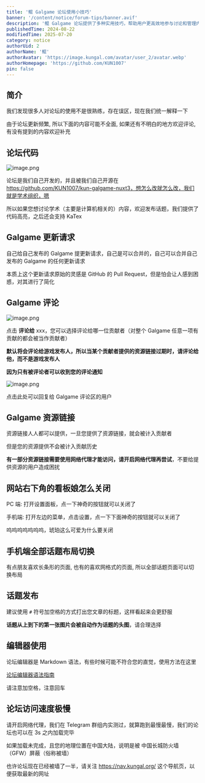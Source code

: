 ```yaml
---
title: '鲲 Galgame 论坛使用小技巧'
banner: '/content/notice/forum-tips/banner.avif'
description: '鲲 Galgame 论坛提供了多种实用技巧，帮助用户更高效地参与讨论和管理内容。论坛支持 Markdown 语法，并开源在 GitHub，允许自由改进。Galgame 相关的更新请求可由发布者自行合并，评论系统可针对特定贡献者留言，避免无效通知。资源链接可由任何用户提供，但部分需网络代理访问。论坛界面可自定义，如话题页面布局切换、看板娘关闭设置等。针对访问速度问题，建议使用网络代理，关注官方导航页获取最新地址。'
publishedTime: 2024-08-22
modifiedTime: 2025-07-20
category: notice
authorUid: 2
authorName: '鲲'
authorAvatar: 'https://image.kungal.com/avatar/user_2/avatar.webp'
authorHomepage: 'https://github.com/KUN1007'
pin: false
---
```


## 简介

我们发现很多人对论坛的使用不是很熟练，存在误区，现在我们统一解释一下

由于论坛更新频繁, 所以下面的内容可能不全面, 如果还有不明白的地方欢迎评论, 有没有提到的内容欢迎补充

## 论坛代码

![image.png](https://image.kungal.com/topic/user_2/%E9%B2%B2-1724334952532.webp)

论坛是我们自己开发的，并且被我们自己开源在 https://github.com/KUN1007/kun-galgame-nuxt3，想怎么改就怎么改，我们就是学术组织，嗯

所以如果您想讨论学术（主要是计算机相关的）内容，欢迎发布话题，我们提供了代码高亮，之后还会支持 KaTex

## Galgame 更新请求

自己给自己发布的 Galgame 提更新请求，自己是可以合并的，自己可以合并自己发布的 Galgame 的任何更新请求

本质上这个更新请求原始的灵感是 GitHub 的 Pull Request，但是怕会让人感到困惑，对其进行了简化

## Galgame 评论

![image.png](https://image.kungal.com/topic/user_2/%E9%B2%B2-1724335095059.webp)

点击 **评论给** xxx，您可以选择评论给哪一位贡献者（对整个 Galgame 任意一项有贡献的都会被当作贡献者）

**默认将会评论给游戏发布人，所以当某个贡献者提供的资源链接过期时，请评论给他，而不是游戏发布人**

**因为只有被评论者可以收到您的评论通知**

![image.png](https://image.kungal.com/topic/user_2/%E9%B2%B2-1724335291444.webp)

点击此处可以回复给 Galgame 评论区的用户

## Galgame 资源链接

资源链接人人都可以提供，一旦您提供了资源链接，就会被计入贡献者

但是您的资源提供不会被计入贡献历史

**有一部分资源链接需要使用网络代理才能访问，请开启网络代理再尝试**，不要给提供资源的用户造成困扰

## 网站右下角的看板娘怎么关闭

PC 端: 打开设置面板，点一下神奇的按钮就可以关闭了

手机端: 打开左边的菜单，点击设置，点一下下面神奇的按钮就可以关闭了

呜呜呜呜呜呜呜，琥珀这么可爱为什么要关闭

## 手机端全部话题布局切换

有点朋友喜欢长条形的页面, 也有的喜欢网格式的页面, 所以全部话题页面可以切换布局

## 话题发布

建议使用 `#` 符号加空格的方式打出您文章的标题，这样看起来会更舒服

**话题从上到下的第一张图片会被自动作为话题的头图**，请合理选择

## 编辑器使用

论坛编辑器是 Markdown 语法，有些时候可能不符合您的直觉，使用方法在这里

[论坛编辑器语法指南](https://www.kungal.com/topic/1225)

请注意加空格，注意回车

## 论坛访问速度极慢

请开启网络代理，我们在 Telegram 群组内实测过，就算跑到最慢最慢，我们的论坛也可以在 3s 之内加载完毕

如果加载未完成，且您的地理位置在中国大陆，说明是被 中国长城防火墙（GFW）屏蔽（俗称被墙）

也许论坛现在已经被墙了一半，请关注 https://nav.kungal.org/ 这个导航页，以便获取最新的网址
